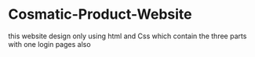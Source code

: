 # Cosmatic-Product-Website
this website design only using html and Css which contain the three parts with one login pages also
